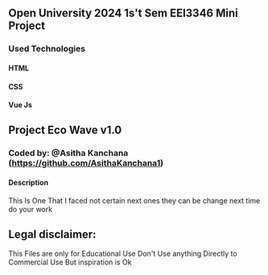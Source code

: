
## Open University 2024 1s't Sem EEI3346 Mini Project 
### Used Technologies 
#### HTML
#### CSS
#### Vue Js

## Project Eco Wave v1.0
### Coded by: @Asitha Kanchana (https://github.com/AsithaKanchana1)


#### Description
This Is One That I faced not certain next ones they can be change next time do your work 

## Legal disclaimer:
This Files are only for Educational Use Don't Use anything Directly to Commercial Use But inspiration is Ok 

